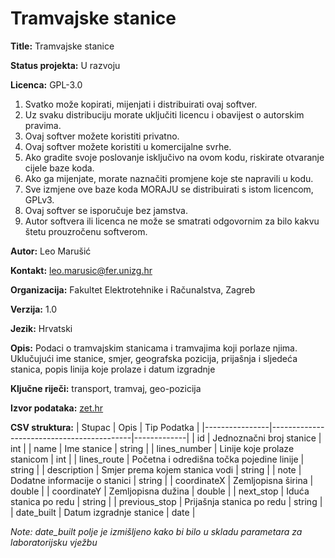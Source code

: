# Tramvajske stanice

**Title:** Tramvajske stanice

**Status projekta:** U razvoju

**Licenca:** GPL-3.0
1. Svatko može kopirati, mijenjati i distribuirati ovaj softver.
2. Uz svaku distribuciju morate uključiti licencu i obavijest o autorskim pravima.
3. Ovaj softver možete koristiti privatno.
4. Ovaj softver možete koristiti u komercijalne svrhe.
5. Ako gradite svoje poslovanje isključivo na ovom kodu, riskirate otvaranje cijele baze koda.
6. Ako ga mijenjate, morate naznačiti promjene koje ste napravili u kodu.
7. Sve izmjene ove baze koda MORAJU se distribuirati s istom licencom, GPLv3.
8. Ovaj softver se isporučuje bez jamstva.
9. Autor softvera ili licenca ne može se smatrati odgovornim za bilo kakvu štetu prouzročenu softverom.

**Autor:** Leo Marušić

**Kontakt:** leo.marusic@fer.unizg.hr

**Organizacija:** Fakultet Elektrotehnike i Računalstva, Zagreb

**Verzija:** 1.0

**Jezik:** Hrvatski

**Opis:** Podaci o tramvajskim stanicama i tramvajima koji porlaze njima. Uklučujući ime stanice, smjer, geografska pozicija, prijašnja i sljedeća stanica, popis linija koje prolaze i datum izgradnje

**Ključne riječi:** transport, tramvaj, geo-pozicija

**Izvor podataka:** [zet.hr](https://www.zet.hr/odredbe/datoteke-u-gtfs-formatu/669)

**CSV struktura:**
| Stupac         | Opis                                      | Tip Podatka |
|----------------|-------------------------------------------|-------------|
| id             | Jednoznačni broj stanice                  | int         | 
| name           | Ime stanice                               | string      | 
| lines_number   | Linije koje prolaze stanicom              | int         | 
| lines_route    | Početna i odredišna točka pojedine linije | string      | 
| description    | Smjer prema kojem stanica vodi            | string      | 
| note           | Dodatne informacije o stanici             | string      | 
| coordinateX    | Zemljopisna širina                        | double      | 
| coordinateY    | Zemljopisna dužina                        | double      | 
| next_stop      | Iduća stanica po redu                     | string      | 
| previous_stop  | Prijašnja stanica po redu                 | string      | 
| date_built     | Datum izgradnje stanice                   | date        | 

*Note: date_built polje je izmišljeno kako bi bilo u skladu parametara za laboratorijsku vježbu*

